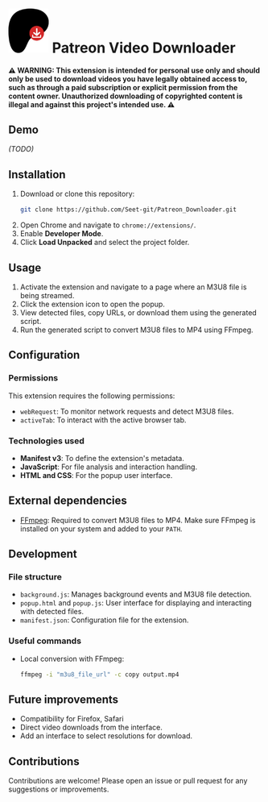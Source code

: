 
#  <img src="icon.png" alt="Extension Icon" width="80" /> Patreon Video Downloader 

**⚠ WARNING: This extension is intended for personal use only and should only be used to download videos you have legally obtained access to, such as through a paid subscription or explicit permission from the content owner. Unauthorized downloading of copyrighted content is illegal and against this project's intended use. ⚠**


## Demo

*(TODO)*

## Installation

1. Download or clone this repository:
   ```bash
   git clone https://github.com/Seet-git/Patreon_Downloader.git
   ```
2. Open Chrome and navigate to `chrome://extensions/`.
3. Enable **Developer Mode**.
4. Click **Load Unpacked** and select the project folder.

## Usage

1. Activate the extension and navigate to a page where an M3U8 file is being streamed.
2. Click the extension icon to open the popup.
3. View detected files, copy URLs, or download them using the generated script.
4. Run the generated script to convert M3U8 files to MP4 using FFmpeg.

## Configuration

### Permissions

This extension requires the following permissions:
- `webRequest`: To monitor network requests and detect M3U8 files.
- `activeTab`: To interact with the active browser tab.

### Technologies used

- **Manifest v3**: To define the extension's metadata.
- **JavaScript**: For file analysis and interaction handling.
- **HTML and CSS**: For the popup user interface.

## External dependencies

- [FFmpeg](https://ffmpeg.org/): Required to convert M3U8 files to MP4. Make sure FFmpeg is installed on your system and added to your `PATH`.

## Development

### File structure

- `background.js`: Manages background events and M3U8 file detection.
- `popup.html` and `popup.js`: User interface for displaying and interacting with detected files.
- `manifest.json`: Configuration file for the extension.

### Useful commands

- Local conversion with FFmpeg:
  ```bash
  ffmpeg -i "m3u8_file_url" -c copy output.mp4
  ```

## Future improvements

- Compatibility for Firefox, Safari
- Direct video downloads from the interface.
- Add an interface to select resolutions for download.

## Contributions

Contributions are welcome! Please open an issue or pull request for any suggestions or improvements.
